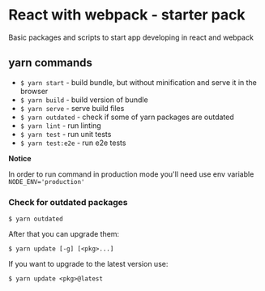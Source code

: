 # React with webpack - starter pack

Basic packages and scripts to start app developing in react and webpack

## yarn commands

- `$ yarn start` - build bundle, but without minification and serve it in the browser
- `$ yarn build` - build version of bundle
- `$ yarn serve` - serve build files
- `$ yarn outdated` - check if some of yarn packages are outdated
- `$ yarn lint` - run linting
- `$ yarn test` - run unit tests
- `$ yarn test:e2e` - run e2e tests

**Notice**

In order to run command in production mode you'll need use env variable `NODE_ENV='production'`

### Check for outdated packages

```
$ yarn outdated
```

After that you can upgrade them:

```
$ yarn update [-g] [<pkg>...]
```

If you want to upgrade to the latest version use:

```
$ yarn update <pkg>@latest
```

